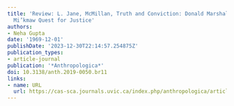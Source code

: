 ```yaml
---
title: 'Review: L. Jane, McMillan, Truth and Conviction: Donald Marshall Jr. and the
  Mi’kmaw Quest for Justice'
authors:
- Neha Gupta
date: '1969-12-01'
publishDate: '2023-12-30T22:14:57.254875Z'
publication_types:
- article-journal
publication: '*Anthropologica*'
doi: 10.3138/anth.2019-0050.br11
links:
- name: URL
  url: https://cas-sca.journals.uvic.ca/index.php/anthropologica/article/view/59
---
```

